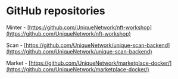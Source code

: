 # GitHub repositories 

Minter - [https://github.com/UniqueNetwork/nft-workshop](https://github.com/UniqueNetwork/nft-workshop)

Scan - [https://github.com/UniqueNetwork/unique-scan-backend](https://github.com/UniqueNetwork/unique-scan-backend) 

Market - [https://github.com/UniqueNetwork/marketplace-docker/](https://github.com/UniqueNetwork/marketplace-docker/)
